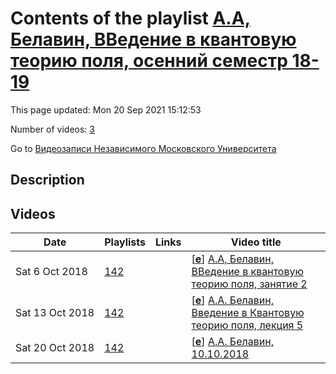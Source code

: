 # Contents of the playlist [А.А, Белавин, ВВедение в квантовую теорию поля, осенний семестр 18-19](https://www.youtube.com/playlist?list=PLp9ABVh6_x4GwPijDpRKlNjlGwTfGhdbJ)

This page updated: Mon 20 Sep 2021 15:12:53

Number of videos: [3](#videos)

Go to [Видеозаписи Независимого Московского Университета](../README.md)

## Description



## Videos

|Date|Playlists|Links|Video title|
|---|---|---|---|
| Sat&nbsp;6&nbsp;Oct&nbsp;2018 | [142](../playlists/142 "А.А, Белавин, ВВедение в квантовую теорию поля, осенний семестр 18-19") |  | [[**e**](https://studio.youtube.com/video/qK_Dnl5x4lE/edit "Edit")] [А.А, Белавин, ВВедение в квантовую теорию поля, занятие 2](https://www.youtube.com/watch?v=qK_Dnl5x4lE&list=PLp9ABVh6_x4GwPijDpRKlNjlGwTfGhdbJ "12.09.2018") |
| Sat&nbsp;13&nbsp;Oct&nbsp;2018 | [142](../playlists/142 "А.А, Белавин, ВВедение в квантовую теорию поля, осенний семестр 18-19") |  | [[**e**](https://studio.youtube.com/video/3LNyd7nJ7R4/edit "Edit")] [А.А. Белавин, Введение в Квантовую теорию поля, лекция 5](https://www.youtube.com/watch?v=3LNyd7nJ7R4&list=PLp9ABVh6_x4GwPijDpRKlNjlGwTfGhdbJ "03.10.2018") |
| Sat&nbsp;20&nbsp;Oct&nbsp;2018 | [142](../playlists/142 "А.А, Белавин, ВВедение в квантовую теорию поля, осенний семестр 18-19") |  | [[**e**](https://studio.youtube.com/video/qS0Mc5AvEHs/edit "Edit")] [А.А. Белавин, 10.10.2018](https://www.youtube.com/watch?v=qS0Mc5AvEHs&list=PLp9ABVh6_x4GwPijDpRKlNjlGwTfGhdbJ "лекция 6 ?") |
